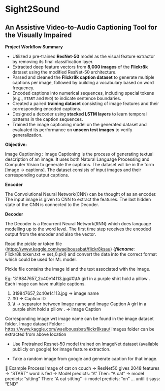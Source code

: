 # Sight2Sound
## An Assistive Video-to-Audio Captioning Tool for the Visually Impaired

**Project Workflow Summary**

* Utilized a pre-trained **ResNet-50** model as the visual feature extractor by removing its final classification layer.
* Extracted deep feature vectors from **8,000 images** of the **Flickr8k** dataset using the modified ResNet-50 architecture.
* Parsed and cleaned the **Flickr8k caption dataset** to generate multiple captions per image, followed by building a vocabulary based on word frequency.
* Encoded captions into numerical sequences, including special tokens (e.g., `START` and `END`) to indicate sentence boundaries.
* Created a paired **training dataset** consisting of image features and their corresponding encoded captions.
* Designed a decoder using **stacked LSTM layers** to learn temporal patterns in the caption sequences.
* Trained the image captioning model on the generated dataset and evaluated its performance on **unseen test images** to verify generalization.


**Objective:**

Image Captioning : Image Captioning is the process of generating textual description of an image. It uses both Natural Language Processing and Computer Vision to generate the captions. The dataset will be in the form [image → captions]. The dataset consists of input images and their corresponding output captions.

**Encoder**

The Convolutional Neural Network(CNN) can be thought of as an encoder. The input image is given to CNN to extract the features. The last hidden state of the CNN is connected to the Decoder.

**Decoder**

The Decoder is a Recurrent Neural Network(RNN) which does language modelling up to the word level. The first time step receives the encoded output from the encoder and also the <START> vector.



Read the pickle or token file  (https://www.kaggle.com/waelboussbat/flickr8ksau) {***filename***: Flickr8k.token.txt => set_0.pkl} and convert the data into the correct format which could be used for ML model.

Pickle file contains the image id and the text associated with the image.

Eg: '319847657_2c40e14113.jpg#0\tA girl in a purple shirt hold a pillow .
Each image can have multiple captions.
1. 319847657_2c40e14113.jpg -> image name
2. #0 -> Caption ID
3. \t  -> separator between Image name and Image Caption
A girl in a purple shirt hold a pillow . -> Image Caption

Corresponding image wrt image name can be found in the image dataset folder.
Image dataset Folder : https://www.kaggle.com/waelboussbat/flickr8ksau/
Images folder can be extracted from above location


* Use Pretrained Resnet-50 model trained on ImageNet dataset (available publicly on google) for image feature extraction.

* Take a random image from google and generate caption for that image.


🔁 Example Process
Image of cat on couch →
ResNet50 gives 2048 features →
“START” word is fed →
Model predicts: “A”
Then: “A cat” → model predicts: “sitting”
Then: “A cat sitting” → model predicts: “on”
... until it says: “END”
